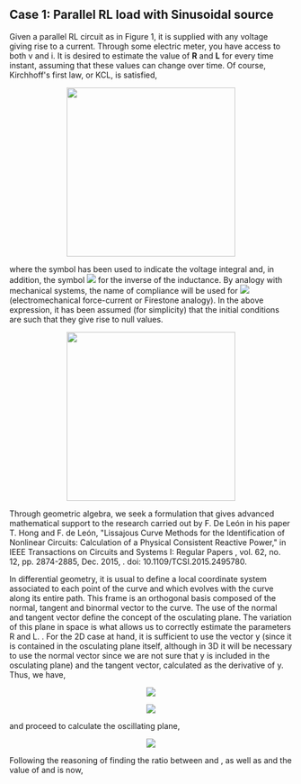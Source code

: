 
## Case 1: Parallel RL load with Sinusoidal source

Given a parallel RL circuit as in Figure 1, it is supplied with any voltage giving rise to a current. Through some electric meter, you have access to both v and i. It is desired to estimate the value of **R** and **L** for every time instant, assuming that these values can change over time. Of course, Kirchhoff's first law, or KCL, is satisfied,

<p align="center"><img src="https://render.githubusercontent.com/render/math?math=i = i_G + i_L = G_v + \frac{1}{L}\int v = Gv +\Gamma \check{v}" width="300"></p>

where the symbol has been used to indicate the voltage integral and, in addition, the symbol <img src="https://render.githubusercontent.com/render/math?math=\Gamma"> for the inverse of the inductance. By analogy with mechanical systems, the name of compliance will be used for <img src="https://render.githubusercontent.com/render/math?math=\Gamma"> (electromechanical force-current or Firestone analogy). In the above expression, it has been assumed (for simplicity) that the initial conditions are such that they give rise to null values.


<p align="center"><img src="https://electrica.ual.es/spacor/images/spacorcaseone.png" width="300"></p>

Through geometric algebra, we seek a formulation that gives advanced mathematical support to the research carried out by F. De León in his paper T. Hong and F. de León, "Lissajous Curve Methods for the Identification of Nonlinear Circuits: Calculation of a Physical Consistent Reactive Power," in IEEE Transactions on Circuits and Systems I: Regular Papers , vol. 62, no. 12, pp. 2874-2885, Dec. 2015, . doi: 10.1109/TCSI.2015.2495780.

In differential geometry, it is usual to define a local coordinate system associated to each point of the curve and which evolves with the curve along its entire path. This frame is an orthogonal basis composed of the normal, tangent and binormal vector to the curve. The use of the normal and tangent vector define the concept of the osculating plane. The variation of this plane in space is what allows us to correctly estimate the parameters R and L. . For the 2D case at hand, it is sufficient to use the vector y (since it is contained in the osculating plane itself, although in 3D it will be necessary to use the normal vector since we are not sure that y is included in the osculating plane) and the tangent vector, calculated as the derivative of y. Thus, we have,

<p align="center"><img src="https://render.githubusercontent.com/render/math?math=y = v\sigma_1 + \check{v}\sigma_2 + i \sigma_3"></p>
<p align="center"><img src="https://render.githubusercontent.com/render/math?math=y' = v'\sigma_1 + v\sigma_2 + i' \sigma_3"></p>
and proceed to calculate the oscillating plane,
<p align="center"><img src="https://render.githubusercontent.com/render/math?math=K_{osc} = y \wedge y' = (v^2 - \check{v}v')\sigma_{12} + (\check{v}i`-iv)\sigma_{23} + (iv'-vi')\sigma_{31}  width="25%"></p>

Following the reasoning of finding the ratio between  and , as well as  and  the value of  and  is now,
